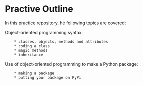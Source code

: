 # Practive Outline

   In this practice repository, he following topics are covered:
   
   Object-oriented programming syntax:
        
        * classes, objects, methods and attributes
        * coding a class
        * magic methods
        * inheritance

   Use of object-oriented programming to make a Python package:
    
        * making a package
        * putting your package on PyPi

